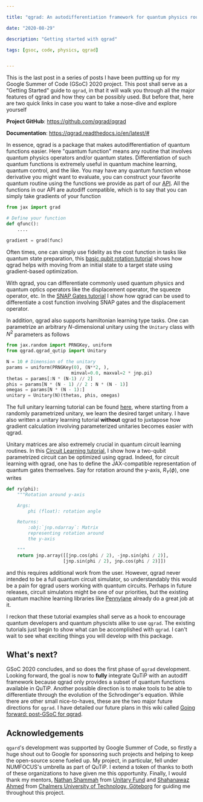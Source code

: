 ```yaml
---

title: "qgrad: An autodifferentiation framework for quantum physics routines"

date: "2020-08-29"

description: "Getting started with qgrad"

tags: [gsoc, code, physics, qgrad]


---
```




This is the last post in a series of posts I have been puttting up
for my Google Summer of Code (GSoC) 2020 project. This post shall 
serve as a "Getting Started" guide to `qgrad`, in that it will walk
you through all the major features of qgrad and how they can be possibly
used. But before that, here are two quick links in case you 
want to take a nose-dive and explore yourself

**Project GitHub**: https://github.com/qgrad/qgrad

**Documentation**: https://qgrad.readthedocs.io/en/latest/#

In essence, qgrad is a package that makes autodifferentiation of 
quantum functions easier. Here "quantum function" means any
routine that involves quantum physics operators and/or
quantum states. Differentiation of such 
quantum functions is extremely useful in quantum 
machine learning, quantum control, and the like.
You may have any quantum function whose
derivative you might want to evaluate, you can construct your 
favorite quantum routine using the functions we provide as part of
our [API](https://qgrad.readthedocs.io/en/latest/api.html).
All the functions in our API are autodiff compatible, which is to 
say that you can simply take gradients of your function

```python
from jax import grad

# Define your function
def qfunc():
    ....

gradient = grad(func)
```

Often times, one can simply use fidelity as the cost function
in tasks like quantum state preparation, this
[basic qubit rotation tutorial](https://qgrad.readthedocs.io/en/latest/Qubit_Rotation.html)
shows how
qgrad helps with moving from an initial state to a 
target state using gradient-based optimization.

With qgrad, you can differentiate commonly used quantum physics
and quantum optics 
operators like the displacement operator, the squeeze operator, 
etc. In the 
[SNAP Gates tutorial](https://qgrad.readthedocs.io/en/latest/SNAP_gates.html)
I show how qgrad can be used to differentiate a 
cost function involving SNAP gates 
and the displacement operator.


In addition, qgrad also supports hamiltonian learning type
tasks. One can
parametrize an arbitrary $N$-dimensional
unitary using the `Unitary` class
with $N^2$ parameters as follows

```python
from jax.random import PRNGKey, uniform
from qgrad.qgrad_qutip import Unitary

N = 10 # Dimension of the unitary
params = uniform(PRNGKey(0), (N**2, ),
                        minval=0.0, maxval=2 * jnp.pi)
thetas = params[:N * (N-1) // 2]
phis = params[N * (N - 1) // 2 : N * (N - 1)]
omegas = params[N * (N - 1):]
unitary = Unitary(N)(thetas, phis, omegas)
```

The full unitary learning tutorial 
can be found [here](https://qgrad.readthedocs.io/en/latest/Unitary-Learning-qgrad.html), 
where starting from a randomly parametrized unitary, we learn the desired
target unitary. 
I have also written a 
unitary learning tutorial **without** 
qgrad to juxtapose how gradient calculation
involving parameterized unitaries becomes easier
with qgrad.

Unitary matrices are also extremely crucial in quantum circuit 
learning routines. In this [Circuit Learning tutorial](https://qgrad.readthedocs.io/en/latest/Circuit-Learning.html), I show how
a two-qubit parametrized circuit can be optimized using 
qgrad. Indeed, for circuit learning with qgrad, one 
has to define the JAX-compatible representation of quantum
gates themselves. Say for rotation around 
the y-axis, $R_{Y}(\phi)$, one writes

```python
def ry(phi):
    """Rotation around y-axis

    Args:
        phi (float): rotation angle

    Returns:
        :obj:`jnp.ndarray`: Matrix
        representing rotation around
        the y-axis

    """
    return jnp.array([[jnp.cos(phi / 2), -jnp.sin(phi / 2)],
                     [jnp.sin(phi / 2), jnp.cos(phi / 2)]])
```

and this requires additional work from the user. 
However, qgrad never intended to be a full
quantum circuit simulator, so understandably this would
be a pain for qgrad users working with quantum circuits. Perhaps
in future releases, circuit simulators might be one of
our priorities, but the existing quantum machine learning 
libraries like [Pennylane](https://pennylane.ai/) already
do a great job at it.

I reckon that these tutorial examples shall serve 
as a hook to encourage quantum developers and 
quantum physcists alike to use `qgrad`. The
existing tutorials just begin to show what
can be accomplished with `qgrad`. I can't
wait to see what exciting things you will develop
with this package.

## What's next?

GSoC 2020 concludes, and so does the first phase of
`qgrad` development. Looking
forward, the goal is now to **fully** integrate
QuTiP with an autodiff framework because qgrad
only provides a subset of quantum functions 
available in QuTiP. Another possible direction
is to make tools to be able to differentiate
through the evolution of the Schrodinger's equation.
While there are other small nice-to-haves, these
are the two major future directions for `qgrad`.
I have detailed our future plans in this wiki called
[Going forward: post-GSoC for qgrad](https://github.com/qgrad/qgrad/wiki/Going-forward:-post-GSoC-for-qgrad).


## Acknowledgements

`qgard`'s development was supported by Google Summer of 
Code, so firstly a huge shout out to Google for sponsoring 
such projects and helping to keep the open-source scene
fueled up. My project, in particular, fell under
NUMFOCUS's umbrella as part of QuTiP. I extend a token
of thanks to both of these organizations to
have given me this opportunity. Finally, I would thank 
my mentors, [Nathan Shammah](https://nathanshammah.com/)
from [Unitary Fund](https://unitary.fund/)
and [Shahanawaz Ahmed](http://sahmed.in/) 
from [Chalmers University of Technology, Göteborg](https://www.chalmers.se/en/Pages/default.aspx)
for guiding 
me throughout this project.